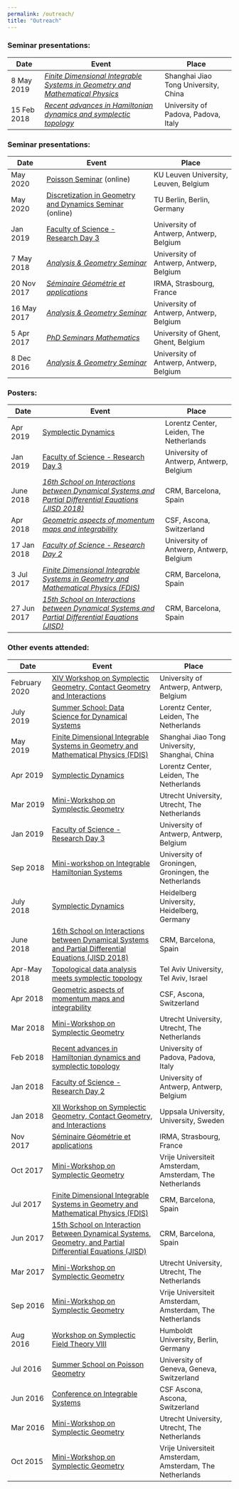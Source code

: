 ```yaml
---
permalink: /outreach/
title: "Outreach"
---
```




### Seminar presentations:

| Date        | Event                                                        | Place                                |
| ----------- | ------------------------------------------------------------ | ------------------------------------ |
| 8 May 2019  | [*Finite Dimensional Integrable Systems in Geometry and Mathematical Physics*](https://math.sjtu.edu.cn/FDIS2019/) | Shanghai Jiao Tong University, China |
| 15 Feb 2018 | *[Recent advances in Hamiltonian dynamics and symplectic topology](https://events.math.unipd.it/hamschool2018/)* | University of Padova, Padova, Italy  |



### Seminar presentations:

| Date        | Event                                                        | Place                                   |
| ----------- | ------------------------------------------------------------ | --------------------------------------- |
| May 2020    | [Poisson Seminar](https://wis.kuleuven.be/meetkunde) (online) | KU Leuven University, Leuven, Belgium   |
| May 2020    | [Discretization in Geometry and Dynamics Seminar](https://www.discretization.de/events/6/) (online) | TU Berlin, Berlin, Germany              |
| Jan 2019    | [Faculty of Science - Research Day 3](https://www.uantwerpen.be/en/faculties/faculty-of-science/research/research-day/) | University of Antwerp, Antwerp, Belgium |
| 7 May 2018  | *[Analysis & Geometry Seminar](https://www.uantwerpen.be/nl/personeel/sonja-hohloch/private-webpage/seminars/analysis---geometry-/)* | University of Antwerp, Antwerp, Belgium |
| 20 Nov 2017 | [*Séminaire Géométrie et applications*](http://irma.math.unistra.fr/php/equip_sem.php?equipe=GEO&theme=G%E9om%E9trie%20et%20applications&periode=passe) | IRMA, Strasbourg, France                |
| 16 May 2017 | *[Analysis & Geometry Seminar](https://www.uantwerpen.be/nl/personeel/sonja-hohloch/private-webpage/seminars/analysis---geometry-/)* | University of Antwerp, Antwerp, Belgium |
| 5 Apr 2017  | [*PhD Seminars Mathematics*](http://cage.ugent.be/phdseminars/) | University of Ghent, Ghent, Belgium     |
| 8 Dec 2016  | *[Analysis & Geometry Seminar](https://www.uantwerpen.be/nl/personeel/sonja-hohloch/private-webpage/seminars/analysis---geometry-/)* | University of Antwerp, Antwerp, Belgium |



### Posters:

| Date        | Event                                                        | Place                                   |
| ----------- | ------------------------------------------------------------ | --------------------------------------- |
| Apr 2019    | [Symplectic Dynamics](http://www.lorentzcenter.nl/lc/web/2019/1093/info.php3?wsid=1093&venue=Oort) | Lorentz Center, Leiden, The Netherlands |
| Jan 2019    | [Faculty of Science - Research Day 3](https://www.uantwerpen.be/en/faculties/faculty-of-science/research/research-day/) | University of Antwerp, Antwerp, Belgium |
| June 2018   | *[16th School on Interactions between Dynamical Systems and Partial Differential Equations (JISD 2018)](http://www.crm.cat/en/Activities/Curs_2017-2018/Pages/JISD-2018.aspx)* | CRM, Barcelona, Spain                   |
| Apr 2018    | *[Geometric aspects of momentum maps and integrability](https://www.uantwerpen.be/nl/personeel/sonja-hohloch/private-webpage/conference-organisat/-geometric-aspects-o/)* | CSF, Ascona, Switzerland                |
| 17 Jan 2018 | [*Faculty of Science - Research Day 2*](https://www.uantwerpen.be/en/faculties/faculty-of-science/research/research-day/) | University of Antwerp, Antwerp, Belgium |
| 3 Jul 2017  | [*Finite Dimensional Integrable Systems in Geometry and Mathematical Physics (FDIS)*](http://www.crm.cat/en/Activities/Curs_2016-2017/Pages/Finite-Dimensional-Integrable-Systems-in-Geometry-and-Mathematical-Physics.aspx) | CRM, Barcelona, Spain                   |
| 27 Jun 2017 | [*15th School on Interactions between Dynamical Systems and Partial Differential Equations (JISD)*](http://www.crm.cat/en/Activities/Curs_2016-2017/Pages/15th-Workshop-on-Interactions-between-Dynamical-Systems-and-Partial-Differential-Equations.aspx) | CRM, Barcelona, Spain                   |



### Other events attended:

| Date          | Event                                                        | Place                                                    |
| ------------- | ------------------------------------------------------------ | -------------------------------------------------------- |
| February 2020 | [XIV Workshop on Symplectic Geometry, Contact Geometry and Interactions](https://www.uantwerpen.be/nl/personeel/sonja-hohloch/private-webpage/conference-workshop/workshop/) | University of Antwerp, Antwerp, Belgium                  |
| July 2019     | [Summer School: Data Science for Dynamical Systems](http://www.lorentzcenter.nl/lc/web/2019/1112/info.php3?wsid=1112&venue=Oort) | Lorentz Center, Leiden, The Netherlands                  |
| May 2019      | [Finite Dimensional Integrable Systems in Geometry and Mathematical Physics (FDIS)](http://math.sjtu.edu.cn/FDIS2019/) | Shanghai Jiao Tong University, Shanghai, China           |
| Apr 2019      | [Symplectic Dynamics](http://www.lorentzcenter.nl/lc/web/2019/1093/info.php3?wsid=1093&venue=Oort) | Lorentz Center, Leiden, The Netherlands                  |
| Mar 2019      | [Mini-Workshop on Symplectic Geometry](http://www.staff.science.uu.nl/~zilte001/symplectic_2019_03_15/index.php) | Utrecht University, Utrecht, The Netherlands             |
| Jan 2019      | [Faculty of Science - Research Day 3](https://www.uantwerpen.be/en/faculties/faculty-of-science/research/research-day/) | University of Antwerp, Antwerp, Belgium                  |
| Sep 2018      | [Mini-workshop on Integrable Hamiltonian Systems](https://sites.google.com/a/rug.nl/mini-workshop-integrable-hamiltonian-systems/) | University of Groningen, Groningen, the Netherlands      |
| July 2018     | [Symplectic Dynamics](https://www.mathi.uni-heidelberg.de/~palbers/ag-sympgeo/styled-10/) | Heidelberg University, Heidelberg, Germany               |
| June 2018     | [16th School on Interactions between Dynamical Systems and Partial Differential Equations (JISD 2018)](http://www.crm.cat/en/Activities/Curs_2017-2018/Pages/JISD-2018.aspx) | CRM, Barcelona, Spain                                    |
| Apr-May 2018  | [Topological data analysis meets symplectic topology](http://www.math.tau.ac.il/~ostrover/Workshop/TDAMST/TDAMST.html) | Tel Aviv University, Tel Aviv, Israel                    |
| Apr 2018      | [Geometric aspects of momentum maps and integrability](https://www.uantwerpen.be/nl/personeel/sonja-hohloch/private-webpage/conference-organisat/-geometric-aspects-o/) | CSF, Ascona, Switzerland                                 |
| Mar 2018      | [Mini-Workshop on Symplectic Geometry](https://www.staff.science.uu.nl/~zilte001/symplectic_2018_03_16/index.php) | Utrecht University, Utrecht, The Netherlands             |
| Feb 2018      | [Recent advances in Hamiltonian dynamics and symplectic topology](https://events.math.unipd.it/hamschool2018/) | University of Padova, Padova, Italy                      |
| Jan 2018      | [Faculty of Science - Research Day 2](https://www.uantwerpen.be/en/faculties/faculty-of-science/research/research-day/) | University of Antwerp, Antwerp, Belgium                  |
| Jan 2018      | [XII Workshop on Symplectic Geometry, Contact Geometry, and Interactions](http://www.math.uu.se/cast2018) | Uppsala University, University, Sweden                   |
| Nov 2017      | [Séminaire Géométrie et applications](http://irma.math.unistra.fr/php/equip_sem.php?equipe=GEO&theme=G%E9om%E9trie%20et%20applications&periode=passe) | IRMA, Strasbourg, France                                 |
| Oct 2017      | [Mini-Workshop on Symplectic Geometry](https://www.staff.science.uu.nl/~zilte001/symplectic_2017_10_09/index.php) | Vrije Universiteit Amsterdam, Amsterdam, The Netherlands |
| Jul 2017      | [Finite Dimensional Integrable Systems in Geometry and Mathematical Physics (FDIS)](http://www.crm.cat/en/Activities/Curs_2016-2017/Pages/Finite-Dimensional-Integrable-Systems-in-Geometry-and-Mathematical-Physics.aspx) | CRM, Barcelona, Spain                                    |
| Jun 2017      | [15th School on Interaction Between Dynamical Systems, Geometry, and Partial Differential Equations (JISD)](http://www.crm.cat/en/Activities/Curs_2016-2017/Pages/15th-Workshop-on-Interactions-between-Dynamical-Systems-and-Partial-Differential-Equations.aspx) | CRM, Barcelona, Spain                                    |
| Mar 2017      | [Mini-Workshop on Symplectic Geometry](https://www.staff.science.uu.nl/~zilte001/symplectic_2017_03_17/index.php) | Utrecht University, Utrecht, The Netherlands             |
| Sep 2016      | [Mini-Workshop on Symplectic Geometry](https://www.staff.science.uu.nl/~zilte001/symplectic_2016_09_30/index.php) | Vrije Universiteit Amsterdam, Amsterdam, The Netherlands |
| Aug 2016      | [Workshop on Symplectic Field Theory VIII](https://www.mathematik.hu-berlin.de/~wendl/SFT8/) | Humboldt University, Berlin, Germany                     |
| Jul 2016      | [Summer School on Poisson Geometry](http://www.unige.ch/math/Poisson2016/school.html) | University of Geneva, Geneva, Switzerland                |
| Jun 2016      | [Conference on Integrable Systems](https://www.uantwerpen.be/en/conferences/integrable-systems-2016/) | CSF Ascona, Ascona, Switzerland                          |
| Mar 2016      | [Mini-Workshop on Symplectic Geometry](https://www.staff.science.uu.nl/~zilte001/symplectic_2016_03_11/index.php) | Utrecht University, Utrecht, The Netherlands             |
| Oct 2015      | [Mini-Workshop on Symplectic Geometry](http://www.math.vu.nl/en/news-agenda/agenda/2015/event0710.aspx) | Vrije Universiteit Amsterdam, Amsterdam, The Netherlands |

